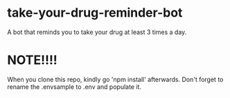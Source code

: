 # take-your-drug-reminder-bot
A bot that reminds you to take your drug at least 3 times a day.

# NOTE!!!!
When you clone this repo, kindly go 'npm install' afterwards. Don't forget to rename the .envsample to .env and populate it.
